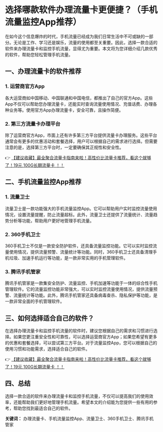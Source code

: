 # 选择哪款软件办理流量卡更便捷？（手机流量监控App推荐）

在如今这个信息爆炸的时代，手机流量已经成为我们日常生活中不可或缺的一部分。无论是工作、学习还是娱乐，流量的使用都至关重要。因此，选择一款合适的软件来办理流量卡和监控手机流量，显得尤为重要。本文将为您详细介绍几款优秀的软件，帮助您轻松管理手机流量。

## 一、办理流量卡的软件推荐

### 1. **运营商官方App**
各大运营商如中国移动、中国联通和中国电信，都推出了自己的官方App。这些App不仅可以帮助您办理流量卡，还能实时查询流量使用情况、充值话费、办理各种业务等。使用官方App办理流量卡，安全可靠，且操作简便。

### 2. **第三方流量卡办理平台**
除了运营商官方App，市面上还有许多第三方平台提供流量卡办理服务。这些平台通常会有更多的优惠活动和套餐选择，用户可以根据自己的需求进行选择。但需要注意的是，选择第三方平台时，一定要确保其正规性和安全性。

👉 [【建议收藏】最全聚合流量卡指南来啦！高性价比流量卡推荐，看这个就够了！19元 100G长期流量卡 ！！](https://bit.ly/Liuliangka)

## 二、手机流量监控App推荐

### 1. **流量卫士**
流量卫士是一款功能强大的手机流量监控App。它可以帮助用户实时监控流量使用情况，设置流量提醒，防止流量超标。此外，流量卫士还提供了流量统计、流量趋势分析等功能，帮助用户更好地管理手机流量。

### 2. **360手机卫士**
360手机卫士不仅是一款安全防护软件，还具备流量监控功能。它可以实时监控流量使用情况，提供流量预警、流量统计等功能。同时，360手机卫士还具备清理手机垃圾、加速手机运行等功能，是一款非常实用的手机管理软件。

### 3. **腾讯手机管家**
腾讯手机管家是一款集安全防护、流量监控、手机加速等功能于一体的综合性手机管理软件。它的流量监控功能非常强大，可以实时监控流量使用情况，提供流量预警、流量统计等功能。此外，腾讯手机管家还具备病毒查杀、隐私保护等功能，是一款非常全面的手机管理软件。

## 三、如何选择适合自己的软件？

在选择办理流量卡和监控手机流量的软件时，建议您根据自己的需求和习惯进行选择。如果您更注重安全性和可靠性，可以选择运营商官方App；如果您希望有更多的优惠和套餐选择，可以尝试第三方平台。对于流量监控App，您可以根据自己的使用习惯和功能需求，选择适合自己的软件。

👉 [【建议收藏】最全聚合流量卡指南来啦！高性价比流量卡推荐，看这个就够了！19元 100G长期流量卡 ！！](https://bit.ly/Liuliangka)

## 四、总结

选择一款合适的软件来办理流量卡和监控手机流量，不仅可以提高我们的使用效率，还能帮助我们更好地管理手机流量。希望本文的介绍能为您提供一些有用的参考，帮助您找到最适合自己的软件。

**关键词：** 办理流量卡、手机流量监控App、流量卫士、360手机卫士、腾讯手机管家